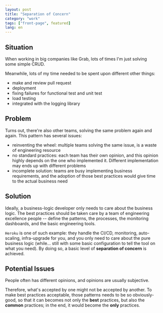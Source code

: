 ```yaml
---
layout: post
title: "Separation of Concern"
category: "work"
tags: ["front-page", featured]
lang: en
---
```


## Situation

When working in big companies like Grab, lots of times I'm just solving some simple CRUD.

Meanwhile, lots of my time needed to be spent upon different other things:

- make and review pull request
- deployment
- fixing failures for functional test and unit test
- load testing
- integrated with the logging library

## Problem

Turns out, there're also other teams, solving the same problem again and again. This pattern has several issues:

- reinventing the wheel: multiple teams solving the same issue, is a waste of engineering resource
- no standard practices: each team has their own opinion, and this opinion highly depends on the one who implemented it.
  Different implementation may ends up with different problems
- incomplete solution: teams are busy implementing business requirements, and the adoption of those best practices would
  give time to the actual business need 

## Solution

Ideally, a business-logic developer only needs to care about the business logic. The best practices should be taken care
by a team of engineering excellence people -- define the patterns, the processes, the monitoring dashboards, and the 
basic engineering tools.

`Heroku` is one of such example: they handle the CI/CD, monitoring, auto-scaling, infra-upgrade for you, and you only 
need to care about the pure business logic (while... still with some basic configuration to tell the tool on what you 
need). By doing so, a basic level of **separation of concern** is achieved.

## Potential Issues

People often has different opinions, and opinions are usually subjective. 

Therefore, what's accepted by one might not be
accepted by another. To make best practices acceptable, those patterns needs to be so obviously-good, so that it can 
becomes not only the **best** practices, but also the **common** practices; in the end, it would become the **only** practices.
